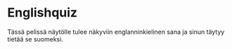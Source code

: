# Englishquiz
Tässä pelissä näytölle tulee näkyviin englanninkielinen sana ja sinun täytyy tietää se suomeksi.
